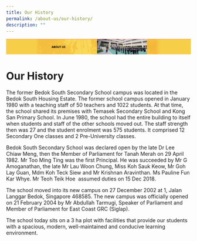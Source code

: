 ```yaml
---
title: Our History
permalink: /about-us/our-history/
description: ""
---
```

![](/images/AboutUs.png)


Our History
===========

The former Bedok South Secondary School campus was located in the Bedok South Housing Estate. The former school campus opened in January 1980 with a teaching staff of 50 teachers and 1022 students. At that time, the school shared its premises with Temasek Secondary School and Kong San Primary School. In June 1980, the school had the entire building to itself when students and staff of the other schools moved out. The staff strength then was 27 and the student enrolment was 575 students. It comprised 12 Secondary One classes and 2 Pre-University classes.

  

Bedok South Secondary School was declared open by the late Dr Lee Chiaw Meng, then the Member of Parliament for Tanah Merah on 29 April 1982. Mr Too Ming Ting was the first Principal. He was succeeded by Mr G Amoganathan, the late Mr Lau Woon Chung, Miss Koh Sauk Keow, Mr Goh Lay Guan, Mdm Koh Teck Siew and Mr Krishnan Aravinthan. Ms Pauline Fun Kar Whye. Mr Teoh Teik Hoe  assumed duties on 15 Dec 2018.

  

The school moved into its new campus on 27 December 2002 at 1, Jalan Langgar Bedok, Singapore 468585. The new campus was officially opened on 21 February 2004 by Mr Abdullah Tarmugi, Speaker of Parliament and Member of Parliament for East Coast GRC (Siglap).

  

The school today sits on a 3 ha plot with facilities that provide our students with a spacious, modern, well-maintained and conducive learning environment.